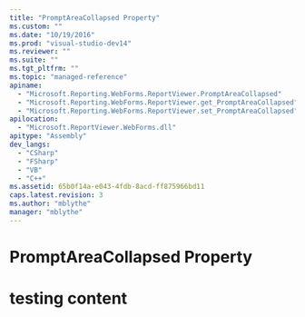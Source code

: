```yaml
---
title: "PromptAreaCollapsed Property"
ms.custom: ""
ms.date: "10/19/2016"
ms.prod: "visual-studio-dev14"
ms.reviewer: ""
ms.suite: ""
ms.tgt_pltfrm: ""
ms.topic: "managed-reference"
apiname: 
  - "Microsoft.Reporting.WebForms.ReportViewer.PromptAreaCollapsed"
  - "Microsoft.Reporting.WebForms.ReportViewer.get_PromptAreaCollapsed"
  - "Microsoft.Reporting.WebForms.ReportViewer.set_PromptAreaCollapsed"
apilocation: 
  - "Microsoft.ReportViewer.WebForms.dll"
apitype: "Assembly"
dev_langs: 
  - "CSharp"
  - "FSharp"
  - "VB"
  - "C++"
ms.assetid: 65b0f14a-e043-4fdb-8acd-ff875966bd11
caps.latest.revision: 3
ms.author: "mblythe"
manager: "mblythe"
---
```

# PromptAreaCollapsed Property
# testing content
